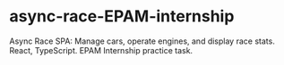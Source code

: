 # async-race-EPAM-internship
Async Race SPA: Manage cars, operate engines, and display race stats. React, TypeScript. EPAM Internship practice task.
